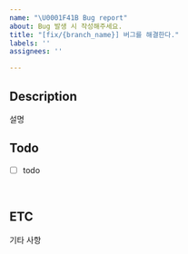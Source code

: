 ```yaml
---
name: "\U0001F41B Bug report"
about: Bug 발생 시 작성해주세요.
title: "[fix/{branch_name}] 버그를 해결한다."
labels: ''
assignees: ''

---
```


## Description
설명
<br/>

## Todo
- [ ] todo
<br/>

## ETC
기타 사항
